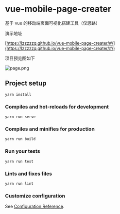 # vue-mobile-page-creater

基于 vue 的移动端页面可视化搭建工具（仅思路）

演示地址

[https://lzzzzzq.github.io/vue-mobile-page-creater/#/](https://lzzzzzq.github.io/vue-mobile-page-creater/#/)

项目预览图如下

![page.png](https://i.loli.net/2019/04/04/5ca5cdc8ed95d.png)

## Project setup
```
yarn install
```

### Compiles and hot-reloads for development
```
yarn run serve
```

### Compiles and minifies for production
```
yarn run build
```

### Run your tests
```
yarn run test
```

### Lints and fixes files
```
yarn run lint
```

### Customize configuration
See [Configuration Reference](https://cli.vuejs.org/config/).
